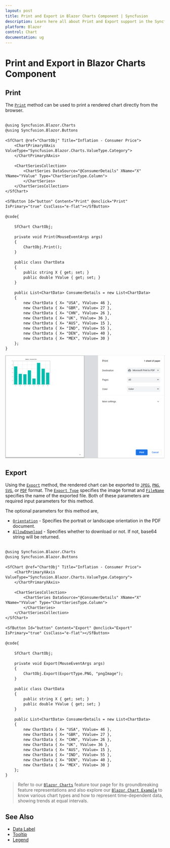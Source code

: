 ```yaml
---
layout: post
title: Print and Export in Blazor Charts Component | Syncfusion
description: Learn here all about Print and Export support in the Syncfusion Blazor Chart component and its parameters for customization.
platform: Blazor
control: Chart
documentation: ug
---
```


# Print and Export in Blazor Charts Component

## Print

The [`Print`](https://help.syncfusion.com/cr/blazor/Syncfusion.Blazor.Charts.SfChart.html#Syncfusion_Blazor_Charts_SfChart_Print) method can be used to print a rendered chart directly from the browser.

```cshtml

@using Syncfusion.Blazor.Charts
@using Syncfusion.Blazor.Buttons

<SfChart @ref="ChartObj" Title="Inflation - Consumer Price">
    <ChartPrimaryXAxis ValueType="Syncfusion.Blazor.Charts.ValueType.Category">
    </ChartPrimaryXAxis>

    <ChartSeriesCollection>
        <ChartSeries DataSource="@ConsumerDetails" XName="X" YName="YValue" Type="ChartSeriesType.Column">
        </ChartSeries>
    </ChartSeriesCollection>
</SfChart>

<SfButton Id="button" Content="Print" @onclick="Print"  IsPrimary="true" CssClass="e-flat"></SfButton>

@code{

    SfChart ChartObj;

    private void Print(MouseEventArgs args)
    {
        ChartObj.Print();
    }

    public class ChartData
    {
        public string X { get; set; }
        public double YValue { get; set; }
    }

    public List<ChartData> ConsumerDetails = new List<ChartData>
	{
        new ChartData { X= "USA", YValue= 46 },
        new ChartData { X= "GBR", YValue= 27 },
        new ChartData { X= "CHN", YValue= 26 },
        new ChartData { X= "UK", YValue= 36 },
        new ChartData { X= "AUS", YValue= 15 },
        new ChartData { X= "IND", YValue= 55 },
        new ChartData { X= "DEN", YValue= 40 },
        new ChartData { X= "MEX", YValue= 30 }
    };
}

```

![Printing the chart](images/getting-started/print.png)

## Export

Using the [`Export`](https://help.syncfusion.com/cr/blazor/Syncfusion.Blazor.Charts.SfChart.html#Syncfusion_Blazor_Charts_SfChart_Export_Syncfusion_Blazor_Charts_ExportType_System_String_System_Nullable_Syncfusion_PdfExport_PdfPageOrientation__System_Boolean_) method, the rendered chart can be exported to [`JPEG`](https://help.syncfusion.com/cr/blazor/Syncfusion.Blazor.Charts.ExportType.html#Syncfusion_Blazor_Charts_ExportType_JPEG), [`PNG`](https://help.syncfusion.com/cr/blazor/Syncfusion.Blazor.Charts.ExportType.html#Syncfusion_Blazor_Charts_ExportType_PNG), [`SVG`](https://help.syncfusion.com/cr/blazor/Syncfusion.Blazor.Charts.ExportType.html#Syncfusion_Blazor_Charts_ExportType_SVG), or [`PDF`](https://help.syncfusion.com/cr/blazor/Syncfusion.Blazor.Charts.ExportType.html#Syncfusion_Blazor_Charts_ExportType_PDF) format. The [`Export Type`](https://help.syncfusion.com/cr/blazor/Syncfusion.Blazor.Charts.ExportType.html) specifies the image format and [`FileName`](Syncfusion_Blazor_Charts_SfChart_Export_Syncfusion_Blazor_Charts_ExportType_System_String_System_Nullable_Syncfusion_PdfExport_PdfPageOrientation__System_Boolean_) specifies the name of the exported file. Both of these parameters are required input parameters for this method.

The optional parameters for this method are,
* [`Orientation`](https://help.syncfusion.com/cr/blazor/Syncfusion.Blazor.Charts.SfChart.html#Syncfusion_Blazor_Charts_SfChart_Export_Syncfusion_Blazor_Charts_ExportType_System_String_System_Nullable_Syncfusion_PdfExport_PdfPageOrientation__System_Boolean_) - Specifies the portrait or landscape orientation in the PDF document.
* [`AllowDownload`](https://help.syncfusion.com/cr/blazor/Syncfusion.Blazor.Charts.SfChart.html#Syncfusion_Blazor_Charts_SfChart_Export_Syncfusion_Blazor_Charts_ExportType_System_String_System_Nullable_Syncfusion_PdfExport_PdfPageOrientation__System_Boolean_) - Specifies whether to download or not. If not, base64 string will be returned.

```cshtml

@using Syncfusion.Blazor.Charts
@using Syncfusion.Blazor.Buttons

<SfChart @ref="ChartObj" Title="Inflation - Consumer Price">
    <ChartPrimaryXAxis ValueType="Syncfusion.Blazor.Charts.ValueType.Category">
    </ChartPrimaryXAxis>

    <ChartSeriesCollection>
        <ChartSeries DataSource="@ConsumerDetails" XName="X" YName="YValue" Type="ChartSeriesType.Column">
        </ChartSeries>
    </ChartSeriesCollection>
</SfChart>

<SfButton Id="button" Content="Export" @onclick="Export"  IsPrimary="true" CssClass="e-flat"></SfButton>

@code{

    SfChart ChartObj;

    private void Export(MouseEventArgs args)
    {
        ChartObj.Export(ExportType.PNG, "pngImage");
    }

    public class ChartData
    {
        public string X { get; set; }
        public double YValue { get; set; }
    }

    public List<ChartData> ConsumerDetails = new List<ChartData>
    {
        new ChartData { X= "USA", YValue= 46 },
        new ChartData { X= "GBR", YValue= 27 },
        new ChartData { X= "CHN", YValue= 26 },
        new ChartData { X= "UK", YValue= 36 },
        new ChartData { X= "AUS", YValue= 15 },
        new ChartData { X= "IND", YValue= 55 },
        new ChartData { X= "DEN", YValue= 40 },
        new ChartData { X= "MEX", YValue= 30 }
    };
}

```

> Refer to our [`Blazor Charts`](https://www.syncfusion.com/blazor-components/blazor-charts) feature tour page for its groundbreaking feature representations and also explore our [`Blazor Chart Example`](https://blazor.syncfusion.com/demos/chart/line?theme=bootstrap4) to know various chart types and how to represent time-dependent data, showing trends at equal intervals.

## See Also

* [Data Label](./data-labels)
* [Tooltip](./tool-tip)
* [Legend](./legend)